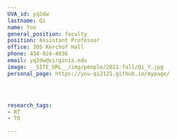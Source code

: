 ```yaml
---
UVA_id: yq2dw
lastname: Qi
name: You
general_position: faculty
position: Assistant Professor
office: 305 Kerchof Hall
phone: 434-924-4936
email: yq2dw@virginia.edu
image: __SITE_URL__/img/people/2021-fall/Qi_Y.jpg
personal_page: https://you-qi2121.github.io/mypage/




research_tags:
- RT
- TO

---
```


